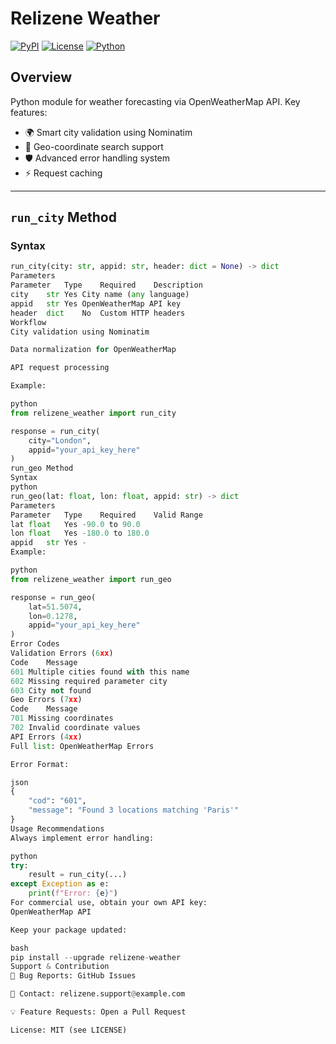 # Relizene Weather

[![PyPI](https://img.shields.io/pypi/v/relizene-weather?color=blue)](https://pypi.org/project/relizene-weather/)
[![License](https://img.shields.io/badge/License-MIT-green.svg)](https://opensource.org/licenses/MIT)
[![Python](https://img.shields.io/badge/Python-3.8%2B-blue)](https://www.python.org/)

## Overview
Python module for weather forecasting via OpenWeatherMap API. Key features:

- 🌍 Smart city validation using Nominatim
- 📍 Geo-coordinate search support
- 🛡️ Advanced error handling system
- ⚡ Request caching

---

## `run_city` Method
### Syntax
```python
run_city(city: str, appid: str, header: dict = None) -> dict
Parameters
Parameter	Type	Required	Description
city	str	Yes	City name (any language)
appid	str	Yes	OpenWeatherMap API key
header	dict	No	Custom HTTP headers
Workflow
City validation using Nominatim

Data normalization for OpenWeatherMap

API request processing

Example:

python
from relizene_weather import run_city

response = run_city(
    city="London",
    appid="your_api_key_here"
)
run_geo Method
Syntax
python
run_geo(lat: float, lon: float, appid: str) -> dict
Parameters
Parameter	Type	Required	Valid Range
lat	float	Yes	-90.0 to 90.0
lon	float	Yes	-180.0 to 180.0
appid	str	Yes	-
Example:

python
from relizene_weather import run_geo

response = run_geo(
    lat=51.5074,
    lon=0.1278,
    appid="your_api_key_here" 
)
Error Codes
Validation Errors (6xx)
Code	Message
601	Multiple cities found with this name
602	Missing required parameter city
603	City not found
Geo Errors (7xx)
Code	Message
701	Missing coordinates
702	Invalid coordinate values
API Errors (4xx)
Full list: OpenWeatherMap Errors

Error Format:

json
{
    "cod": "601",
    "message": "Found 3 locations matching 'Paris'"
}
Usage Recommendations
Always implement error handling:

python
try:
    result = run_city(...)
except Exception as e:
    print(f"Error: {e}")
For commercial use, obtain your own API key:
OpenWeatherMap API

Keep your package updated:

bash
pip install --upgrade relizene-weather
Support & Contribution
🐞 Bug Reports: GitHub Issues

📧 Contact: relizene.support@example.com

💡 Feature Requests: Open a Pull Request

License: MIT (see LICENSE)